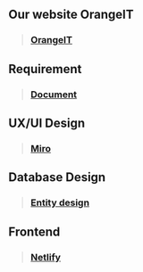## Our website OrangeIT
> ### [OrangeIT](http://52.187.10.17/)

## Requirement
> ### [Document](https://docs.google.com/document/d/1CzzN3rxu2WrjUnmsy5Gb_xDjad-olCjYAduguK8LDck/edit)

## UX/UI Design 
> ### [Miro](https://miro.com/app/board/o9J_l1u8niw=/)

## Database Design 
> ### [Entity design](https://lucid.app/lucidchart/invitations/accept/inv_a3c4d6e9-1bb6-47e7-a251-37f1279dc671?viewport_loc=-10%2C-10%2C1707%2C779%2C0_0)

## Frontend
> ### [Netlify](https://int222-orange-it.netlify.app/)
